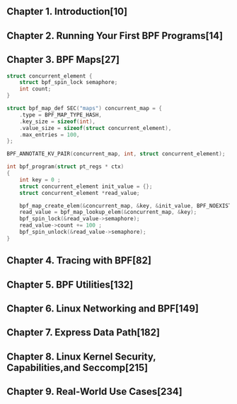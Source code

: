 ## Chapter 1. Introduction[10]

## Chapter 2. Running Your First BPF Programs[14]

## Chapter 3. BPF Maps[27]


```c
struct concurrent_element {
	struct bpf_spin_lock semaphore;
	int count;
}

struct bpf_map_def SEC("maps") concurrent_map = {
	.type = BPF_MAP_TYPE_HASH,
	.key_size = sizeof(int),
	.value_size = sizeof(struct concurrent_element),
	.max_entries = 100,
};

BPF_ANNOTATE_KV_PAIR(concurrent_map, int, struct concurrent_element);

int bpf_program(struct pt_regs * ctx)
{
	int key = 0 ;
	struct concurrent_element init_value = {};
	struct concurrent_element *read_value;

	bpf_map_create_elem(&concurrent_map, &key, &init_value, BPF_NOEXIST);
	read_value = bpf_map_lookup_elem(&concurrent_map, &key);
	bpf_spin_lock(&read_value->semaphore);
	read_value->count += 100 ;
	bpf_spin_unlock(&read_value->semaphore);
}
```

## Chapter 4. Tracing with BPF[82]

## Chapter 5. BPF Utilities[132]

## Chapter 6. Linux Networking and BPF[149]

## Chapter 7. Express Data Path[182]

## Chapter 8. Linux Kernel Security, Capabilities,and Seccomp[215]

## Chapter 9. Real-World Use Cases[234]




